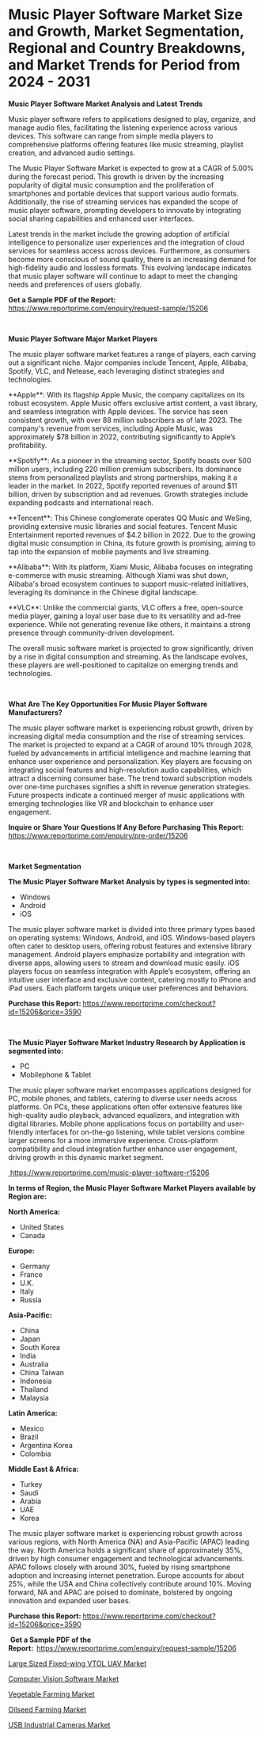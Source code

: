<p><h1>Music Player Software Market Size and Growth, Market Segmentation, Regional and Country Breakdowns, and Market Trends for Period from 2024 -  2031</h1></p><p><strong>Music Player Software Market Analysis and Latest Trends</strong></p>
<p><p>Music player software refers to applications designed to play, organize, and manage audio files, facilitating the listening experience across various devices. This software can range from simple media players to comprehensive platforms offering features like music streaming, playlist creation, and advanced audio settings.</p><p>The Music Player Software Market is expected to grow at a CAGR of 5.00% during the forecast period. This growth is driven by the increasing popularity of digital music consumption and the proliferation of smartphones and portable devices that support various audio formats. Additionally, the rise of streaming services has expanded the scope of music player software, prompting developers to innovate by integrating social sharing capabilities and enhanced user interfaces.</p><p>Latest trends in the market include the growing adoption of artificial intelligence to personalize user experiences and the integration of cloud services for seamless access across devices. Furthermore, as consumers become more conscious of sound quality, there is an increasing demand for high-fidelity audio and lossless formats. This evolving landscape indicates that music player software will continue to adapt to meet the changing needs and preferences of users globally.</p></p>
<p><strong>Get a Sample PDF of the Report:&nbsp;</strong> <a href="https://www.reportprime.com/enquiry/request-sample/15206?utm_campaign=28&utm_medium=2&utm_source=Github&utm_content=ia&utm_term=02102024&utm_id=music-player-software">https://www.reportprime.com/enquiry/request-sample/15206</a></p>
<p>&nbsp;</p>
<p><strong>Music Player Software Major Market Players</strong></p>
<p><p>The music player software market features a range of players, each carving out a significant niche. Major companies include Tencent, Apple, Alibaba, Spotify, VLC, and Netease, each leveraging distinct strategies and technologies.</p><p>**Apple**: With its flagship Apple Music, the company capitalizes on its robust ecosystem. Apple Music offers exclusive artist content, a vast library, and seamless integration with Apple devices. The service has seen consistent growth, with over 88 million subscribers as of late 2023. The company's revenue from services, including Apple Music, was approximately $78 billion in 2022, contributing significantly to Apple’s profitability.</p><p>**Spotify**: As a pioneer in the streaming sector, Spotify boasts over 500 million users, including 220 million premium subscribers. Its dominance stems from personalized playlists and strong partnerships, making it a leader in the market. In 2022, Spotify reported revenues of around $11 billion, driven by subscription and ad revenues. Growth strategies include expanding podcasts and international reach.</p><p>**Tencent**: This Chinese conglomerate operates QQ Music and WeSing, providing extensive music libraries and social features. Tencent Music Entertainment reported revenues of $4.2 billion in 2022. Due to the growing digital music consumption in China, its future growth is promising, aiming to tap into the expansion of mobile payments and live streaming.</p><p>**Alibaba**: With its platform, Xiami Music, Alibaba focuses on integrating e-commerce with music streaming. Although Xiami was shut down, Alibaba's broad ecosystem continues to support music-related initiatives, leveraging its dominance in the Chinese digital landscape.</p><p>**VLC**: Unlike the commercial giants, VLC offers a free, open-source media player, gaining a loyal user base due to its versatility and ad-free experience. While not generating revenue like others, it maintains a strong presence through community-driven development.</p><p>The overall music software market is projected to grow significantly, driven by a rise in digital consumption and streaming. As the landscape evolves, these players are well-positioned to capitalize on emerging trends and technologies.</p></p>
<p>&nbsp;</p>
<p><strong>What Are The Key Opportunities For Music Player Software Manufacturers?</strong></p>
<p><p>The music player software market is experiencing robust growth, driven by increasing digital media consumption and the rise of streaming services. The market is projected to expand at a CAGR of around 10% through 2028, fueled by advancements in artificial intelligence and machine learning that enhance user experience and personalization. Key players are focusing on integrating social features and high-resolution audio capabilities, which attract a discerning consumer base. The trend toward subscription models over one-time purchases signifies a shift in revenue generation strategies. Future prospects indicate a continued merger of music applications with emerging technologies like VR and blockchain to enhance user engagement.</p></p>
<p><strong>Inquire or Share Your Questions If Any Before Purchasing This Report:</strong> <a href="https://www.reportprime.com/enquiry/pre-order/15206?utm_campaign=28&utm_medium=2&utm_source=Github&utm_content=ia&utm_term=02102024&utm_id=music-player-software">https://www.reportprime.com/enquiry/pre-order/15206</a></p>
<p>&nbsp;</p>
<p><strong>Market Segmentation</strong></p>
<p><strong>The Music Player Software Market Analysis by types is segmented into:</strong></p>
<p><ul><li>Windows</li><li>Android</li><li>iOS</li></ul></p>
<p><p>The music player software market is divided into three primary types based on operating systems: Windows, Android, and iOS. Windows-based players often cater to desktop users, offering robust features and extensive library management. Android players emphasize portability and integration with diverse apps, allowing users to stream and download music easily. iOS players focus on seamless integration with Apple’s ecosystem, offering an intuitive user interface and exclusive content, catering mostly to iPhone and iPad users. Each platform targets unique user preferences and behaviors.</p></p>
<p><strong>Purchase this Report:&nbsp;</strong><a href="https://www.reportprime.com/checkout?id=15206&price=3590&utm_campaign=28&utm_medium=2&utm_source=Github&utm_content=ia&utm_term=02102024&utm_id=music-player-software">https://www.reportprime.com/checkout?id=15206&price=3590</a></p>
<p>&nbsp;</p>
<p><strong>The Music Player Software Market Industry Research by Application is segmented into:</strong></p>
<p><ul><li>PC</li><li>Mobilephone & Tablet</li></ul></p>
<p><p>The music player software market encompasses applications designed for PC, mobile phones, and tablets, catering to diverse user needs across platforms. On PCs, these applications often offer extensive features like high-quality audio playback, advanced equalizers, and integration with digital libraries. Mobile phone applications focus on portability and user-friendly interfaces for on-the-go listening, while tablet versions combine larger screens for a more immersive experience. Cross-platform compatibility and cloud integration further enhance user engagement, driving growth in this dynamic market segment.</p></p>
<p><a href="https://www.reportprime.com/music-player-software-r15206?utm_campaign=28&utm_medium=2&utm_source=Github&utm_content=ia&utm_term=02102024&utm_id=music-player-software">&nbsp;https://www.reportprime.com/music-player-software-r15206</a></p>
<p><strong>In terms of Region, the Music Player Software Market Players available by Region are:</strong></p>
<p>
    <p> <strong> North America: </strong>
        <ul>
            <li>United States</li>
            <li>Canada</li>
        </ul>
        </p> 
    <p> <strong> Europe: </strong>
        <ul>
            <li>Germany</li>
            <li>France</li>
            <li>U.K.</li>
            <li>Italy</li>
            <li>Russia</li>
        </ul>
        </p> 
    <p> <strong> Asia-Pacific: </strong>
        <ul>
            <li>China</li>
            <li>Japan</li>
            <li>South Korea</li>
            <li>India</li>
            <li>Australia</li>
            <li>China Taiwan</li>
            <li>Indonesia</li>
            <li>Thailand</li>
            <li>Malaysia</li>
        </ul>
        </p> 
    <p> <strong> Latin America: </strong>
        <ul>
            <li>Mexico</li>
            <li>Brazil</li>
            <li>Argentina Korea</li>
            <li>Colombia</li>
        </ul>
        </p> 
    <p> <strong> Middle East & Africa: </strong>
        <ul>
            <li>Turkey</li>
            <li>Saudi</li>
            <li>Arabia</li>
            <li>UAE</li>
            <li>Korea</li>
        </ul>
    </p>
    </p>
<p><p>The music player software market is experiencing robust growth across various regions, with North America (NA) and Asia-Pacific (APAC) leading the way. North America holds a significant share of approximately 35%, driven by high consumer engagement and technological advancements. APAC follows closely with around 30%, fueled by rising smartphone adoption and increasing internet penetration. Europe accounts for about 25%, while the USA and China collectively contribute around 10%. Moving forward, NA and APAC are poised to dominate, bolstered by ongoing innovation and expanded user bases.</p></p>
<p><strong>Purchase this Report: </strong><a href="https://www.reportprime.com/checkout?id=15206&price=3590&utm_campaign=28&utm_medium=2&utm_source=Github&utm_content=ia&utm_term=02102024&utm_id=music-player-software">https://www.reportprime.com/checkout?id=15206&price=3590</a></p>
<p>&nbsp;<strong>Get a Sample PDF of the Report:&nbsp;&nbsp;</strong><a href="https://www.reportprime.com/enquiry/request-sample/15206?utm_campaign=28&utm_medium=2&utm_source=Github&utm_content=ia&utm_term=02102024&utm_id=music-player-software">https://www.reportprime.com/enquiry/request-sample/15206</a></p>
<p><strong></strong></p>
<p><p><a href="https://issuu.com/reportprime-2/docs/large-sized-fixed-wing-vtol-uav-mar_3d34578bd1b7a9?utm_campaign=28&utm_medium=2&utm_source=Github&utm_content=ia&utm_term=02102024&utm_id=music-player-software">Large Sized Fixed-wing VTOL UAV Market</a></p><p><a href="https://github.com/SanjidaMahmud81/Market-Research-Report-List-1/blob/main/computer-vision-software-market.md?utm_campaign=28&utm_medium=2&utm_source=Github&utm_content=ia&utm_term=02102024&utm_id=music-player-software">Computer Vision Software Market</a></p><p><a href="https://www.linkedin.com/pulse/market-leaders-laggards-global-vegetable-farming-trends-forecast-r6zpf?utm_campaign=28&utm_medium=2&utm_source=Github&utm_content=ia&utm_term=02102024&utm_id=music-player-software">Vegetable Farming Market</a></p><p><a href="https://www.linkedin.com/pulse/oilseed-farming-market-indicators-size-regional-breakdown-player-r39cf?utm_campaign=28&utm_medium=2&utm_source=Github&utm_content=ia&utm_term=02102024&utm_id=music-player-software">Oilseed Farming Market</a></p><p><a href="https://github.com/ShaheenRoz/Market-Research-Report-List-1/blob/main/usb-industrial-cameras-market.md?utm_campaign=28&utm_medium=2&utm_source=Github&utm_content=ia&utm_term=02102024&utm_id=music-player-software">USB Industrial Cameras Market</a></p></p>